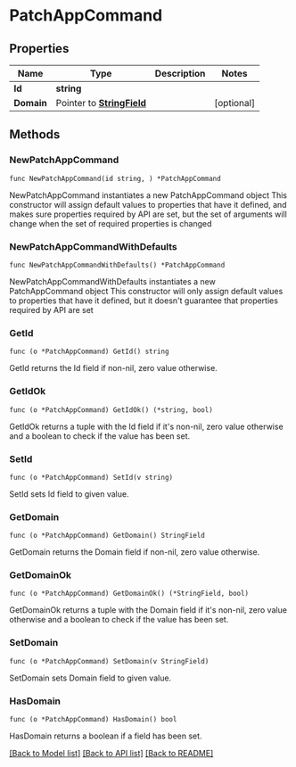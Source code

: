 # PatchAppCommand

## Properties

Name | Type | Description | Notes
------------ | ------------- | ------------- | -------------
**Id** | **string** |  | 
**Domain** | Pointer to [**StringField**](StringField.md) |  | [optional] 

## Methods

### NewPatchAppCommand

`func NewPatchAppCommand(id string, ) *PatchAppCommand`

NewPatchAppCommand instantiates a new PatchAppCommand object
This constructor will assign default values to properties that have it defined,
and makes sure properties required by API are set, but the set of arguments
will change when the set of required properties is changed

### NewPatchAppCommandWithDefaults

`func NewPatchAppCommandWithDefaults() *PatchAppCommand`

NewPatchAppCommandWithDefaults instantiates a new PatchAppCommand object
This constructor will only assign default values to properties that have it defined,
but it doesn't guarantee that properties required by API are set

### GetId

`func (o *PatchAppCommand) GetId() string`

GetId returns the Id field if non-nil, zero value otherwise.

### GetIdOk

`func (o *PatchAppCommand) GetIdOk() (*string, bool)`

GetIdOk returns a tuple with the Id field if it's non-nil, zero value otherwise
and a boolean to check if the value has been set.

### SetId

`func (o *PatchAppCommand) SetId(v string)`

SetId sets Id field to given value.


### GetDomain

`func (o *PatchAppCommand) GetDomain() StringField`

GetDomain returns the Domain field if non-nil, zero value otherwise.

### GetDomainOk

`func (o *PatchAppCommand) GetDomainOk() (*StringField, bool)`

GetDomainOk returns a tuple with the Domain field if it's non-nil, zero value otherwise
and a boolean to check if the value has been set.

### SetDomain

`func (o *PatchAppCommand) SetDomain(v StringField)`

SetDomain sets Domain field to given value.

### HasDomain

`func (o *PatchAppCommand) HasDomain() bool`

HasDomain returns a boolean if a field has been set.


[[Back to Model list]](../README.md#documentation-for-models) [[Back to API list]](../README.md#documentation-for-api-endpoints) [[Back to README]](../README.md)


